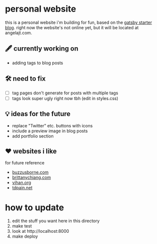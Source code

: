 # personal website

this is a personal website i'm building for fun, based on the [gatsby starter blog](https://www.gatsbyjs.com/starters/gatsbyjs/gatsby-starter-blog). right now the website's not online yet, but it will be located at angelajt.com.

## 🖋️ currently working on
- adding tags to blog posts

## 🛠️ need to fix
- [ ] tag pages don't generate for posts with multiple tags
- [ ] tags look super ugly right now tbh (edit in styles.css)

## 💡 ideas for the future
- replace "Twitter" etc. buttons with icons
- include a preview image in blog posts
- add portfolio section

## ❤️ websites i like
for future reference
- [buzzusborne.com](https://buzzusborne.com/)
- [brittanychiang.com](https://brittanychiang.com/)
- [vihan.org](https://vihan.org/)
- [tdpain.net](https://www.tdpain.net)

# how to update
1. edit the stuff you want here in this directory
2. make test
3. look at http://localhost:8000
4. make deploy
